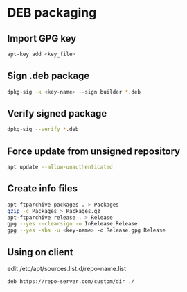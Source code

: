 # DEB packaging

## Import GPG key

```bash
apt-key add <key_file>
```

## Sign .deb package

```bash
dpkg-sig -k <key-name> --sign builder *.deb
```

## Verify signed package

```bash
dpkg-sig --verify *.deb
```

## Force update from unsigned repository

```bash
apt update --allow-unauthenticated
```

## Create info files

```bash
apt-ftparchive packages . > Packages
gzip -c Packages > Packages.gz
apt-ftparchive release . > Release
gpg --yes --clearsign -o InRelease Release
gpg --yes -abs -u <key-name> -o Release.gpg Release
```

## Using on client

edit /etc/apt/sources.list.d/repo-name.list
```
deb https://repo-server.com/custom/dir ./
```